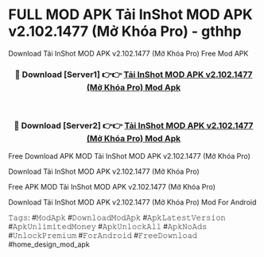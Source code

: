 # FULL MOD APK Tải InShot MOD APK v2.102.1477 (Mở Khóa Pro) - gthhp
Download Tải InShot MOD APK v2.102.1477 (Mở Khóa Pro) Free Mod APK

<div align="center">
<h3>🔴 Download [Server1] 👉👉 <a href="https://apk-comot.site?title=Tải_InShot_MOD_APK_v2.102.1477_(Mở_Khóa_Pro)">Tải InShot MOD APK v2.102.1477 (Mở Khóa Pro) Mod Apk</a></h3><br>

<h3>🔴 Download [Server2] 👉👉 <a href="https://apk-comot.site?title=Tải_InShot_MOD_APK_v2.102.1477_(Mở_Khóa_Pro)">Tải InShot MOD APK v2.102.1477 (Mở Khóa Pro) Mod Apk</a></h3>
</div>


Free Download APK MOD Tải InShot MOD APK v2.102.1477 (Mở Khóa Pro)

Download Tải InShot MOD APK v2.102.1477 (Mở Khóa Pro) 

Free APK MOD Tải InShot MOD APK v2.102.1477 (Mở Khóa Pro) 

Download Tải InShot MOD APK v2.102.1477 (Mở Khóa Pro) Mod For Android

𝚃𝚊𝚐𝚜: #𝙼𝚘𝚍𝙰𝚙𝚔 #𝙳𝚘𝚠𝚗𝚕𝚘𝚊𝚍𝙼𝚘𝚍𝙰𝚙𝚔 #𝙰𝚙𝚔𝙻𝚊𝚝𝚎𝚜𝚝𝚅𝚎𝚛𝚜𝚒𝚘𝚗 #𝙰𝚙𝚔𝚄𝚗𝚕𝚒𝚖𝚒𝚝𝚎𝚍𝙼𝚘𝚗𝚎𝚢 #𝙰𝚙𝚔𝚄𝚗𝚕𝚘𝚌𝚔𝙰𝚕𝚕 #𝙰𝚙𝚔𝙽𝚘𝙰𝚍𝚜 #𝚄𝚗𝚕𝚘𝚌𝚔𝙿𝚛𝚎𝚖𝚒𝚞𝚖 #𝙵𝚘𝚛𝙰𝚗𝚍𝚛𝚘𝚒𝚍 #𝙵𝚛𝚎𝚎𝙳𝚘𝚠𝚗𝚕𝚘𝚊𝚍 #home_design_mod_apk